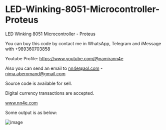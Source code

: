 # LED-Winking-8051-Microcontroller-Proteus
LED Winking 8051 Microcontroller - Proteus

You can buy this code by contact me in WhatsApp, Telegram and iMessage with +989360703858

Youtube Profile: https://www.youtube.com/@namirann4e

Also you can send an email to nn4e@aol.com - nima.aberomand@gmail.com

Source code is available for sell.

Digital currency transactions are accepted.

www.nn4e.com

Some output is as below:

![image](https://github.com/user-attachments/assets/da08c521-6905-4392-bb54-8d34ee46e30a)
